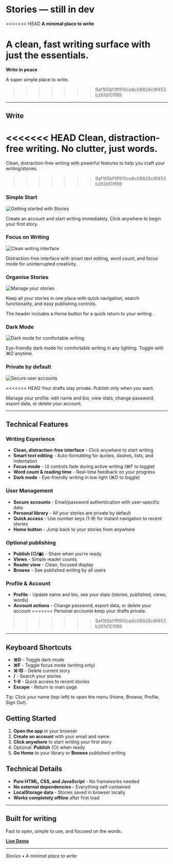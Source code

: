 # Stories — still in dev

<<<<<<< HEAD
**A minimal place to write**

A clean, fast writing surface with just the essentials.
=======
**Write in peace**

A super simple place to write.
>>>>>>> 9af165bf1ff910ce8c08826c8f453b261d101f89

---

## Write

<<<<<<< HEAD
Clean, distraction-free writing. No clutter, just words.
=======
Clean, distraction-free writing with powerful features to help you craft your writing/stories.
>>>>>>> 9af165bf1ff910ce8c08826c8f453b261d101f89

### Simple Start
![Getting started with Stories](docs/start.png)

Create an account and start writing immediately. Click anywhere to begin your first story.

### Focus on Writing  
![Clean writing interface](docs/writing.png)

Distraction-free interface with smart text editing, word count, and focus mode for uninterrupted creativity.

### Organise Stories
![Manage your stories](docs/pages.png)

Keep all your stories in one place with quick navigation, search functionality, and easy publishing controls.

The header includes a Home button for a quick return to your writing.

### Dark Mode
![Dark mode for comfortable writing](docs/dark.png)

Eye-friendly dark mode for comfortable writing in any lighting. Toggle with ⌘D anytime.

### Private by default
![Secure user accounts](docs/login.png)

<<<<<<< HEAD
Your drafts stay private. Publish only when you want.

Manage your profile: edit name and bio, view stats, change password, export data, or delete your account.

---

## Technical Features

### Writing Experience
- **Clean, distraction-free interface** - Click anywhere to start writing
- **Smart text editing** - Auto-formatting for quotes, dashes, lists, and indentation
- **Focus mode** - UI controls fade during active writing (⌘F to toggle)
- **Word count & reading time** - Real-time feedback on your progress
- **Dark mode** - Eye-friendly writing in low light (⌘D to toggle)

### User Management
- **Secure accounts** - Email/password authentication with user-specific data
- **Personal library** - All your stories are private by default
- **Quick access** - Use number keys (1-9) for instant navigation to recent stories
- **Home button** - Jump back to your stories from anywhere

### Optional publishing
- **Publish (○/◉)** - Share when you’re ready
- **Views** - Simple reader counts
- **Reader view** - Clean, focused display
- **Browse** - See published writing by all users

### Profile & Account
- **Profile** - Update name and bio, see your stats (stories, published, views, words)
- **Account actions** - Change password, export data, or delete your account
=======
Personal accounts keep your drafts private.
>>>>>>> 9af165bf1ff910ce8c08826c8f453b261d101f89

---

## Keyboard Shortcuts
- **⌘D** - Toggle dark mode
- **⌘F** - Toggle focus mode (writing only)
- **⌘⌫** - Delete current story
- **/** - Search your stories
- **1-9** - Quick access to recent stories
- **Escape** - Return to main page
 
Tip: Click your name (top-left) to open the menu (Home, Browse, Profile, Sign Out).

## Getting Started

1. **Open the app** in your browser
2. **Create an account** with your email and name
3. **Click anywhere** to start writing your first story
4. Optional: **Publish** (○) when ready
5. **Go Home** to your library or **Browse** published writing

## Technical Details

- **Pure HTML, CSS, and JavaScript** - No frameworks needed
- **No external dependencies** - Everything self-contained
- **LocalStorage data** - Stories saved in browser locally
- **Works completely offline** after first load

---

## Built for writing

Fast to open, simple to use, and focused on the words.

**[Live Demo](https://mohummudh.github.io/stories/)**

---

*Stories • A minimal place to write*
